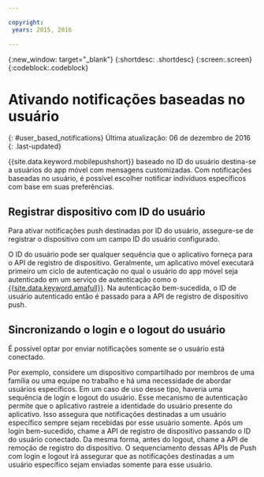 ```yaml
---

copyright:
 years: 2015, 2016

---
```


{:new_window: target="_blank"}
{:shortdesc: .shortdesc}
{:screen:.screen}
{:codeblock:.codeblock}

# Ativando notificações baseadas no usuário
{: #user_based_notifications}
Última atualização: 06 de dezembro de 2016
{: .last-updated}

{{site.data.keyword.mobilepushshort}} baseado no ID do usuário destina-se a usuários do app móvel com mensagens customizadas. Com
notificações baseadas no usuário, é possível escolher notificar indivíduos
específicos com base em suas preferências.

## Registrar dispositivo com ID do usuário
Para ativar notificações push destinadas por ID do usuário, assegure-se de registrar
o dispositivo com um campo ID do usuário configurado.     

O ID do usuário pode ser qualquer sequência que o aplicativo forneça para o API de registro de dispositivo. Geralmente, um aplicativo móvel executará primeiro um ciclo de autenticação no qual o usuário do app móvel seja autenticado em um serviço de autenticação como o [{{site.data.keyword.amafull}}](https://console.ng.bluemix.net/docs/services/mobileaccess/index.html). Na autenticação bem-sucedida, o ID de usuário autenticado então é passado para a API de
registro de dispositivo push. 

## Sincronizando o login e o logout do usuário 

É possível optar por enviar notificações somente se o usuário está conectado. 

Por exemplo, considere um dispositivo compartilhado por membros de uma família ou uma equipe no trabalho e há uma necessidade de abordar usuários específicos. Em
um caso de uso desse tipo, haveria uma sequência de login e logout do usuário. Esse
mecanismo de autenticação permite que o aplicativo rastreie a identidade do usuário
presente do aplicativo. Isso assegura que notificações destinadas a um usuário
específico sempre sejam recebidas por esse usuário somente. Após um login bem-sucedido,
chame a API de registro de dispositivo passando o ID do usuário conectado. Da mesma forma, antes do logout, chame a API de remoção de registro do dispositivo. O
sequenciamento dessas APIs de Push com login e logout irá assegurar que as notificações destinadas a um usuário específico sejam enviadas somente para esse usuário.
